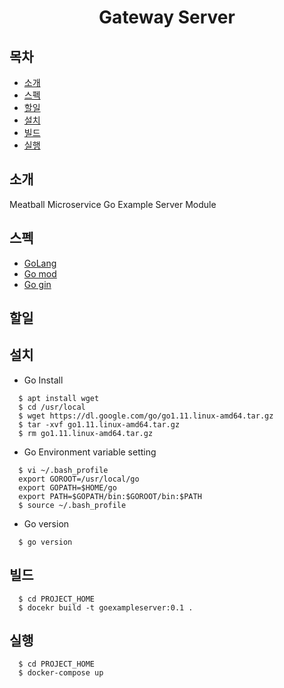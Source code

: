 # <center> Gateway Server </center>
## 목차
* [소개](#소개)
* [스펙](#스펙)
* [할일](#할일)
* [설치](#설치)
* [빌드](#빌드)
* [실행](#실행)

## 소개
Meatball Microservice Go Example Server Module

## 스펙
* [GoLang]()
* [Go mod]()
* [Go gin]()

## 할일


## 설치
  * Go Install
  ```
    $ apt install wget
    $ cd /usr/local
    $ wget https://dl.google.com/go/go1.11.linux-amd64.tar.gz
    $ tar -xvf go1.11.linux-amd64.tar.gz
    $ rm go1.11.linux-amd64.tar.gz
  ```
  * Go Environment variable setting
  ```
    $ vi ~/.bash_profile
    export GOROOT=/usr/local/go
    export GOPATH=$HOME/go
    export PATH=$GOPATH/bin:$GOROOT/bin:$PATH
    $ source ~/.bash_profile
  ```
  * Go version
  ```
    $ go version
  ```

## 빌드
  ```console
    $ cd PROJECT_HOME
    $ docekr build -t goexampleserver:0.1 .
  ```

## 실행
  ```console
    $ cd PROJECT_HOME
    $ docker-compose up
  ```